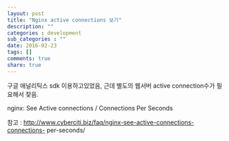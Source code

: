 ```yaml
---
layout: post
title: "Nginx active connections 보기"
description: ""
categories : development
sub_categories : ""
date: 2016-02-23
tags: []
comments: true
share: true
---
```


  

구글 애널리틱스 sdk 이용하고있었음, 근데 별도의 웹서버 active connection수가 필요해서 찾음.

  

  

nginx: See Active connections / Connections Per Seconds

참고 : http://www.cyberciti.biz/faq/nginx-see-active-connections-connections-
per-seconds/

